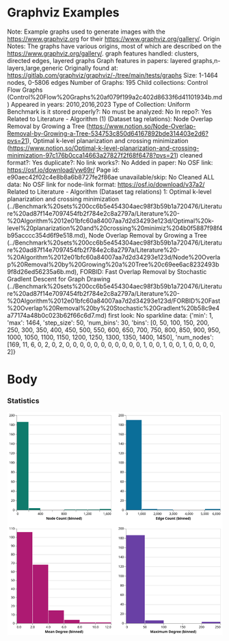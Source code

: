 # Graphviz Examples

Note: Example graphs used to generate images with the https://www.graphviz.org for their https://www.graphviz.org/gallery/.
Origin Notes: The graphs have various origins, most of which are described on the https://www.graphviz.org/gallery/.
graph features handled: clusters, directed edges, layered graphs
Graph features in papers: layered graphs,n-layers,large,generic
Originally found at: https://gitlab.com/graphviz/graphviz/-/tree/main/tests/graphs
Size: 1-1464 nodes, 0-5806 edges
Number of Graphs: 195
Child collections: Control Flow Graphs (Control%20Flow%20Graphs%20af079f199a2c402d8633f6d41101934b.md)
Appeared in years: 2010,2016,2023
Type of Collection: Uniform Benchmark
is it stored properly?: No
must be analyzed: No
In repo?: Yes
Related to Literature - Algorithm (1) (Dataset tag relations): Node Overlap Removal by Growing a Tree (https://www.notion.so/Node-Overlap-Removal-by-Growing-a-Tree-534753c850d64167892bde314403e2d6?pvs=21), Optimal k-level planarization and crossing minimization (https://www.notion.so/Optimal-k-level-planarization-and-crossing-minimization-97c176b0cca14663a27827f2f68f6478?pvs=21)
cleaned format?: Yes
duplicate?: No
link works?: No
Added in paper: No
OSF link: https://osf.io/download/yw69r/
Page id: e90aec42f02c4e8b8a6b8727fe2f86ae
unavailable/skip: No
Cleaned ALL data: No
OSF link for node-link format: https://osf.io/download/v37a2/
Related to Literature - Algorithm (Dataset tag relations) 1: Optimal k-level planarization and crossing minimization (../Benchmark%20sets%200cc6b5e454304aec98f3b59b1a720476/Literature%20ad87f14e7097454fb2f784e2c8a2797a/Literature%20-%20Algorithm%2012e01bfc60a84007aa7d2d34293e123d/Optimal%20k-level%20planarization%20and%20crossing%20minimiz%204b0f5887f98f4b95acccc354d6f9e518.md), Node Overlap Removal by Growing a Tree (../Benchmark%20sets%200cc6b5e454304aec98f3b59b1a720476/Literature%20ad87f14e7097454fb2f784e2c8a2797a/Literature%20-%20Algorithm%2012e01bfc60a84007aa7d2d34293e123d/Node%20Overlap%20Removal%20by%20Growing%20a%20Tree%20c69ee6ac8232493b9f8d26ed56235a6b.md), FORBID: Fast Overlap Removal by Stochastic GradIent Descent for Graph Drawing (../Benchmark%20sets%200cc6b5e454304aec98f3b59b1a720476/Literature%20ad87f14e7097454fb2f784e2c8a2797a/Literature%20-%20Algorithm%2012e01bfc60a84007aa7d2d34293e123d/FORBID%20Fast%20Overlap%20Removal%20by%20Stochastic%20GradIent%20b58c9e4a77174a48b0c023b62f66c6d7.md)
first look: No
sparkline data: {'min': 1, 'max': 1464, 'step_size': 50, 'num_bins': 30, 'bins': [0, 50, 100, 150, 200, 250, 300, 350, 400, 450, 500, 550, 600, 650, 700, 750, 800, 850, 900, 950, 1000, 1050, 1100, 1150, 1200, 1250, 1300, 1350, 1400, 1450], 'num_nodes': [169, 11, 6, 0, 2, 0, 2, 0, 0, 0, 0, 0, 0, 0, 0, 0, 0, 0, 1, 0, 0, 1, 0, 0, 1, 0, 0, 0, 0, 2]}

# Body

### Statistics

![four_in_one.svg](Graphviz%20Examples%20e90aec42f02c4e8b8a6b8727fe2f86ae/four_in_one.svg)